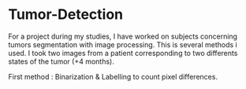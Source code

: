 # Tumor-Detection
For a project during my studies, I have worked on subjects concerning tumors segmentation with image processing. This is several methods i used.
I took two images from a patient corresponding to two differents states of the tumor (+4 months).

First method : Binarization & Labelling to count pixel differences.
